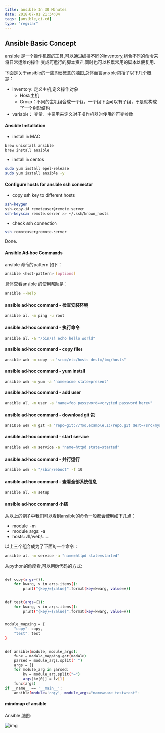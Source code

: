 ```yaml
---
title: ansible In 30 Minutes
date: 2018-07-01 21:34:04
tags: [ansible,ci-cd]
type: "regular" 
---
```

##  Ansible Basic Concept

ansible 是一个操作机器的工具,可以通过编排不同的inventory,组合不同的命令来将日常运维的操作
变成可运行的脚本资产,同时也可以积累常用的脚本以便复用.

下面是关于ansible的一些基础概念的脑图,总体而言ansible包括了以下几个概念：

- inventory: 定义主机,定义操作对象
  * Host:主机
  * Group：不同的主机组合成一个组，一个组下面可以有子组，于是就构成了一个树形结构
- variable： 变量，主要用来定义对于操作机器时使用的可变参数


#### Ansible Installation

- install in MAC

```sh
brew unisntall ansible
brew install ansible
```

- install in centos

```sh
sudo yum install epel-release
sudo yum install ansible -y
```

#### Configure hosts for ansible ssh connector

- copy ssh key to different hosts
```sh
ssh-keygen
ssh-copy-id remoteuser@remote.server
ssh-keyscan remote.server >> ~/.ssh/known_hosts
```
- check ssh connection
```sh
ssh remoteuser@remote.server
```

Done.

#### Ansible Ad-hoc Commands

ansible 命令的pattern 如下：

```sh
ansible <host-pattern> [options]
```
具体查看ansible 的使用帮助是：
```sh
ansible --help
```

#### ansible ad-hoc command - 检查安装环境

```sh
ansible all -m ping -u root
```

#### ansible ad-hoc command - 执行命令

```sh
ansible all -a "/bin/sh echo hello world"
```

#### ansible ad-hoc command - copy files

```sh
ansible web -m copy -a "src=/etc/hosts dest=/tmp/hosts"
```

#### ansible ad-hoc command - yum install 

```sh
ansible web -m yum -a "name=acme state=present"
```

#### ansible ad-hoc command - add user

```sh
ansible all -m user -a "name=foo passsword=<crypted password here>"
```

#### ansible ad-hoc command - download git 包

```sh
ansible web -m git -a "repo=git://foo.example.io/repo.git dest=/src/myapp"
```

#### ansible ad-hoc command - start service 

```sh
ansible web -m service -a "name=httpd state=started"
```

#### ansible ad-hoc command - 并行运行

```sh
ansible web -a "/sbin/reboot" -f 10
```

#### ansible ad-hoc command - 查看全部系统信息

```sh
ansible all -m setup
```

#### ansible ad-hoc command 小结

从以上的例子中我们可以看到ansible的命令一般都会使用如下几点：

- module: -m 
- module_args: -a 
- hosts: all/web/......

以上三个组合成为了下面的一个命令：

```sh
ansible all -m service -a "name=httpd state=started"
```

从python的角度看,可以用伪代码的方式:

```sh

def copy(args={}):
    for kwarg, v in args.items():
        print("{key}={value}".format(key=kwarg, value=v))


def test(args={}):
    for kwarg, v in args.items():
        print("{key}={value}".format(key=kwarg, value=v))


module_mapping = {
    "copy": copy,
    "test": test
}


def ansible(module, module_args):
    func = module_mapping.get(module)
    parsed = module_args.split(" ")
    args = {}
    for module_arg in parsed:
        kv = module_arg.split("=")
        args[kv[0]] = kv[1]
    func(args)
if __name__ == '__main__':
    ansible(module='copy', module_args="name=name test=test")
```

#### mindmap of ansible

Ansible 脑图:

![img](https://gitee.com/qmeta/qadev-assets/raw/master/post/post-1.png)


